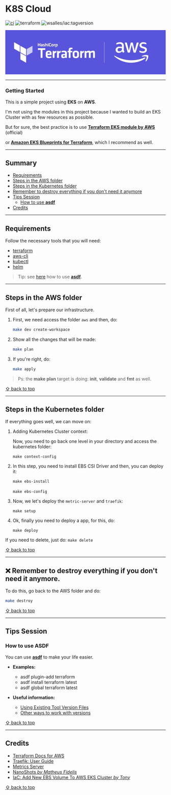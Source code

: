 # K8S Cloud

[![ci](https://github.com/wsalles/k8s-cloud/actions/workflows/ci.yml/badge.svg)](https://github.com/wsalles/k8s-cloud/actions/workflows/ci.yml)
![terraform](https://img.shields.io/badge/terraform-v1.5.2-%237B42BC?style=flat-square&logo=terraform&logoColor=%237B42BC)
![wsalles/iac:tagversion](https://img.shields.io/docker/v/wsalles/iac-cli?logo=docker&label=wsalles%2Fiac-cli&link=https%3A%2F%2Fhub.docker.com%2Frepository%2Fdocker%2Fwsalles%2Fiac-cli%2Fgeneral)

![](cover.png)

---

### Getting Started

This is a simple project using **EKS** on **AWS**.

I'm not using the modules in this project because I wanted to build an EKS Cluster with as few resources as possible.

But for sure, the best practice is to use [**Terraform EKS module by AWS**](https://registry.terraform.io/modules/terraform-aws-modules/eks/aws/latest) (official)

or [**Amazon EKS Blueprints for Terraform**](https://github.com/aws-ia/terraform-aws-eks-blueprints), which I recommend as well.

---

## Summary

- [Requirements](#requirements)
- [Steps in the AWS folder](#steps-in-the-aws-folder)
- [Steps in the Kubernetes folder](#steps-in-the-kubernetes-folder)
- [Remember to destroy everything if you don't need it anymore](#x-remember-to-destroy-everything-if-you-dont-need-it-anymore)
- [Tips Session](#tips-session)
  - [How to use **asdf**](#how-to-use-asdf)
- [Credits](#credits)

---

## Requirements

Follow the necessary tools that you will need:

- [terraform](https://learn.hashicorp.com/tutorials/terraform/install-cli)
- [aws-cli](https://docs.aws.amazon.com/cli/latest/userguide/getting-started-install.html)
- [kubectl](https://kubernetes.io/docs/tasks/tools/)
- [helm](https://helm.sh/docs/intro/install/)

> Tip: see [here]() how to use [**asdf**](https://asdf-vm.com/guide/getting-started.html#getting-started).

---

## Steps in the AWS folder

First of all, let's prepare our infrastructure.

1. First, we need access the folder `aws` and then, do:
   ```sh
   make dev create-workspace
   ```

1. Show all the changes that will be made:
   ```sh
   make plan
   ```

1. If you're right, do:
   ```sh
   make apply
   ```

> Ps: the **make plan** target is doing: **init**, **validate** and **fmt** as well.

[⇪ back to top](#summary)

---

## Steps in the Kubernetes folder

If everything goes well, we can move on:

1. Adding Kubernetes Cluster context:

   Now, you need to go back one level in your directory and access the kubernetes folder:

   ```shell
   make context-config
   ```

1. In this step, you need to install EBS CSI Driver and then, you can deploy it:

   ```shell
   make ebs-install
   
   make ebs-config
   ```

1. Now, we let's deploy the `metric-server` and `traefik`:

   ```shell
   make setup
   ```

1. Ok, finally you need to deploy a app, for this, do:

   ```shell
   make deploy
   ```

If you need to delete, just do: `make delete`

[⇪ back to top](#summary)

---

## :x: Remember to destroy everything if you don't need it anymore.

To do this, go back to the AWS folder and do:

```bash
make destroy
```

[⇪ back to top](#summary)

---

## Tips Session

### How to use ASDF

You can use [**asdf**](https://asdf-vm.com/guide/getting-started.html#getting-started) to make your life easier.

- **Examples:**
  - asdf plugin-add terraform
  - asdf install terraform latest
  - asdf global terraform latest

- **Useful information:**
  - [Using Existing Tool Version Files](https://asdf-vm.com/guide/getting-started.html#using-existing-tool-version-files)
  - [Other ways to work with versions](https://asdf-vm.com/manage/versions.html)

[⇪ back to top](#summary)

---
## Credits

- [Terraform Docs for AWS](https://registry.terraform.io/providers/hashicorp/aws/latest/docs)
- [Traefik: User Guide](https://doc.traefik.io/traefik/v1.7/user-guide/kubernetes/)
- [Metrics Server](https://github.com/kubernetes-sigs/metrics-server)
- [NanoShots *by Matheus Fidelis*](https://www.nanoshots.com.br/)
- [IaC: Add New EBS Volume To AWS EKS Cluster *by Tony*](https://tonylixu.medium.com/infra-as-code-terraform-4-add-new-ebs-volume-to-aws-eks-cluster-857818523d73)

[⇪ back to top](#summary)
